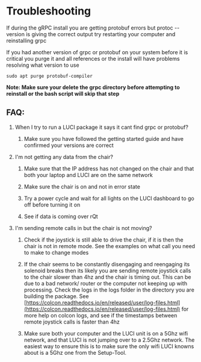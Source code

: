 # Troubleshooting

If during the gRPC install you are getting protobuf errors but protoc --version is giving the correct output try restarting your computer and reinstalling grpc

If you had another version of grpc or protobuf on your system before it is critical you purge it and all references or the install will have problems resolving what version to use

`sudo apt purge protobuf-compiler`

**Note: Make sure your delete the grpc directory before attempting to reinstall or the bash script will skip that step**


## FAQ:

1. When I try to run a LUCI package it says it cant find grpc or protobuf?

    1. Make sure you have followed the getting started guide and have confirmed your versions are correct

2. I'm not getting any data from the chair?

    1. Make sure that the IP address has not changed on the chair and that both your laptop and LUCI are on the same network

    2. Make sure the chair is on and not in error state

    3. Try a power cycle and wait for all lights on the LUCI dashboard to go off before turning it on

    4. See if data is coming over rQt

3. I'm sending remote calls in but the chair is not moving?

    1. Check if the joystick is still able to drive the chair, if it is then the chair is not in remote mode. See the examples on what call you need to make to change modes

    2. If the chair seems to be constantly disengaging and reengaging its solenoid breaks then its likely you are sending remote joystick calls to the chair slower than 4hz and the chair is timing out. This can be due to a bad network/ router or the computer not keeping up with processing. Check the logs in the logs folder in the directory you are building the package. See [https://colcon.readthedocs.io/en/released/user/log-files.html](https://colcon.readthedocs.io/en/released/user/log-files.html) for more help on colcon logs, and see if the timestamps between remote joystick calls is faster than 4hz

    3. Make sure both your computer and the LUCI unit is on a 5Ghz wifi network, and that LUCI is not jumping over to a 2.5Ghz network. The easiest way to ensure this is to make sure the only wifi LUCI knowns about is a 5Ghz one from the Setup-Tool.
